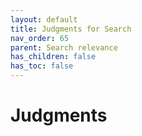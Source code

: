 ```yaml
---
layout: default
title: Judgments for Search
nav_order: 65
parent: Search relevance
has_children: false
has_toc: false
---
```


# Judgments
